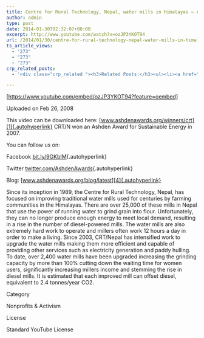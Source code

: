 ```yaml
---
title: Centre for Rural Technology, Nepal, water mills in Himalayas – Ashden Award winner
author: admin
type: post
date: 2014-01-30T02:32:07+00:00
excerpt: http://www.youtube.com/watch?v=ozJP3YKOT94
url: /2014/01/30/centre-for-rural-technology-nepal-water-mills-in-himalayas-ashden-award-winner-2/
ts_article_views:
  - "273"
  - "273"
  - "273"
crp_related_posts:
  - '<div class="crp_related "><h3>Related Posts:</h3><ul><li><a href="https://scdhub.org/2017/12/25/wastewater-treatment-and-biosolids-management/"    ><img src="https://scdhub.org/wp-content/uploads/2017/12/wastewater-treatment-and-biosoli-150x150.jpg" alt="Wastewater treatment and Biosolids management" title="Wastewater treatment and Biosolids management" width="150" height="150" class="crp_thumb crp_featured" /><span class="crp_title">Wastewater treatment and Biosolids management</span></a></li><li><a href="https://scdhub.org/2017/12/29/walking-in-sabinas-shoes-world-vision/"    ><img src="https://scdhub.org/wp-content/uploads/2017/12/walking-in-sabinas-shoes-world-v-150x150.jpg" alt="Walking in Sabinas Shoes &#8211; World Vision" title="Walking in Sabinas Shoes &#8211; World Vision" width="150" height="150" class="crp_thumb crp_featured" /><span class="crp_title">Walking in Sabinas Shoes &#8211; World Vision</span></a></li><li><a href="https://scdhub.org/2018/01/06/household-and-neighborhood-sanitation-infrastructures-excreta-wastewater-disposal-in-developing-countries/"    ><img src="https://scdhub.org/wp-content/plugins/contextual-related-posts/default.png" alt="Household and neighborhood Sanitation Infrastructures: Excreta, wastewater disposal in developing countries" title="Household and neighborhood Sanitation Infrastructures: Excreta, wastewater disposal in developing countries" width="150" height="150" class="crp_thumb crp_default" /><span class="crp_title">Household and neighborhood Sanitation&hellip;</span></a></li><li><a href="https://scdhub.org/2017/12/29/women-and-water-a-video-by-water-for-people-3/"    ><img src="https://scdhub.org/wp-content/uploads/2017/12/women-and-water-a-video-by-water-150x150.jpg" alt="Women and Water &#8211; a Video by Water For People" title="Women and Water &#8211; a Video by Water For People" width="150" height="150" class="crp_thumb crp_featured" /><span class="crp_title">Women and Water &#8211; a Video by Water For People</span></a></li><li><a href="https://scdhub.org/2017/10/01/diy-18650-cell-power-wall/"    ><img src="https://scdhub.org/wp-content/uploads/2017/10/Screen-Shot-2017-09-30-at-6.36.35-PM-150x150.png" alt="Home Brewed Power Walls" title="Home Brewed Power Walls" width="150" height="150" class="crp_thumb crp_featured" /><span class="crp_title">Home Brewed Power Walls</span></a></li><li><a href="https://scdhub.org/2017/06/11/lead-contamination-beyond-flint-drinking-water-and-childrens-health/"    ><img src="https://scdhub.org/wp-content/uploads/2017/06/Screen-Shot-2017-06-10-at-10.17.39-PM-150x150.png" alt="Lead Contamination Beyond Flint: Drinking Water and Children&#8217;s Health" title="Lead Contamination Beyond Flint: Drinking Water and Children&#8217;s Health" width="150" height="150" class="crp_thumb crp_featured" /><span class="crp_title">Lead Contamination Beyond Flint: Drinking Water and&hellip;</span></a></li></ul><div class="crp_clear"></div></div>'

---
```

[https://www.youtube.com/embed/ozJP3YKOT94?feature=oembed] 

Uploaded on Feb 26, 2008
  
This video can be downloaded here: [www.ashdenawards.org/winners/crt][1]{.autohyperlink} CRT/N won an Ashden Award for Sustainable Energy in 2007.

You can follow us on:
  
Facebook [bit.ly/9GKbIM][2]{.autohyperlink}
  
Twitter [twitter.com/AshdenAwards][3]{.autohyperlink}
  
Blog: [www.ashdenawards.org/blog/latest][4]{.autohyperlink}

Since its inception in 1989, the Centre for Rural Technology, Nepal, has focused on improving traditional water mills used for centuries by farming communities in the Himalayas. There are over 25,000 of these mills in Nepal that use the power of running water to grind grain into flour. Unfortunately, they can no longer produce enough energy to meet local demand, resulting in a rise in the number of diesel-powered mills. The water mills are also extremely hard work to operate and millers often work 12 hours a day in order to make a living. Since 2003, CRT/Nepal has intensified work to upgrade the water mills making them more efficient and capable of providing other services such as electricity generation and paddy hulling. To date, over 2,400 water mills have been upgraded increasing the grinding capacity by more than 100% cutting down the waiting time for women users, significantly increasing millers income and stemming the rise in diesel mills. It is estimated that each improved mill can offset diesel, equivalent to 2.4 tonnes/year CO2.
  
Category
  
Nonprofits & Activism
  
License
  
Standard YouTube License

 [1]: http://www.ashdenawards.org/winners/crt
 [2]: http://bit.ly/9GKbIM
 [3]: http://twitter.com/AshdenAwards
 [4]: http://www.ashdenawards.org/blog/latest
